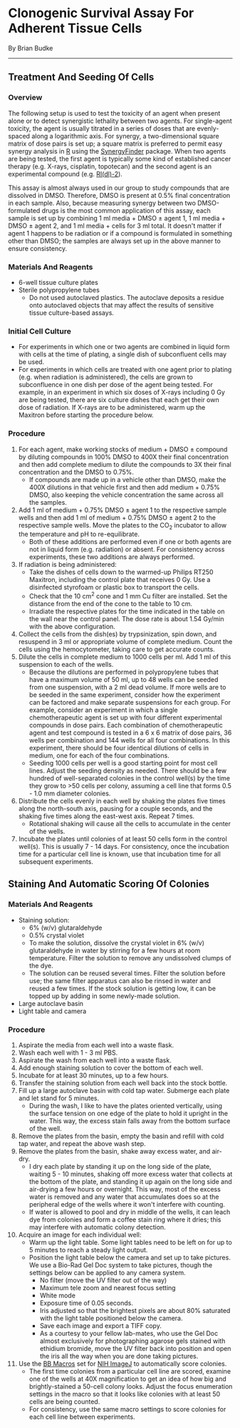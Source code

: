# Clonogenic Survival Assay For Adherent Tissue Cells
By Brian Budke
___
## Treatment And Seeding Of Cells
### Overview
The following setup is used to test the toxicity of an agent when present alone or to detect synergistic lethality between two agents. For single-agent toxicity, the agent is usually titrated in a series of doses that are evenly-spaced along a logarithmic axis. For synergy, a two-dimensional square matrix of dose pairs is set up; a square matrix is preferred to permit easy synergy analysis in [R](https://cran.r-project.org/) using the [SynergyFinder](https://bioconductor.org/packages/release/bioc/html/synergyfinder.html) package. When two agents are being tested, the first agent is typically some kind of established cancer therapy (e.g. X-rays, cisplatin, topotecan) and the second agent is an experimental compound (e.g. [RI(dl)-2](https://www.ncbi.nlm.nih.gov/pubmed/27049177)).

This assay is almost always used in our group to study compounds that are dissolved in DMSO. Therefore, DMSO is present at 0.5% final concentration in each sample. Also, because measuring synergy between two DMSO-formulated drugs is the most common application of this assay, each sample is set up by combining 1 ml media + DMSO ± agent 1, 1 ml media + DMSO ± agent 2, and 1 ml media + cells for 3 ml total. It doesn't matter if agent 1 happens to be radiation or if a compound is formulated in something other than DMSO; the samples are always set up in the above manner to ensure consistency.

### Materials And Reagents
- 6-well tissue culture plates
- Sterile polypropylene tubes
	- Do not used autoclaved plastics. The autoclave deposits a residue onto autoclaved objects that may affect the results of sensitive tissue culture-based assays.

### Initial Cell Culture
- For experiments in which one or two agents are combined in liquid form with cells at the time of plating, a single dish of subconfluent cells may be used.
- For experiments in which cells are treated with one agent prior to plating (e.g. when radiation is administered), the cells are grown to subconfluence in one dish per dose of the agent being tested. For example, in an experiment in which six doses of X-rays including 0 Gy are being tested, there are six culture dishes that each get their own dose of radiation. If X-rays are to be administered, warm up the Maxitron before starting the procedure below.

### Procedure
1. For each agent, make working stocks of medium + DMSO ± compound by diluting compounds in 100% DMSO to 400X their final concentration and then add complete medium to dilute the compounds to 3X their final concentration and the DMSO to 0.75%.
	- If compounds are made up in a vehicle other than DMSO, make the 400X dilutions in that vehicle first and then add medium + 0.75% DMSO, also keeping the vehicle concentration the same across all the samples.
1. Add 1 ml of medium + 0.75% DMSO ± agent 1 to the respective sample wells and then add 1 ml of medium + 0.75% DMSO ± agent 2 to the respective sample wells. Move the plates to the CO<sub>2</sub> incubator to allow the temperature and pH to re-equilibrate.
	- Both of these additions are performed even if one or both agents are not in liquid form (e.g. radiation) or absent. For consistency across experiments, these two additions are always performed.
1. If radiation is being administered:
	- Take the dishes of cells down to the warmed-up Philips RT250 Maxitron, including the control plate that receives 0 Gy. Use a disinfected styrofoam or plastic box to transport the cells.
	- Check that the 10 cm<sup>2</sup> cone and 1 mm Cu filter are installed. Set the distance from the end of the cone to the table to 10 cm.
	- Irradiate the respective plates for the time indicated in the table on the wall near the control panel. The dose rate is about 1.54 Gy/min with the above configuration.
1. Collect the cells from the dish(es) by trypsinization, spin down, and resuspend in 3 ml or appropriate volume of complete medium. Count the cells using the hemocytometer, taking care to get accurate counts.
1. Dilute the cells in complete medium to 1000 cells per ml. Add 1 ml of this suspension to each of the wells.
	- Because the dilutions are performed in polypropylene tubes that have a maximum volume of 50 ml, up to 48 wells can be seeded from one suspension, with a 2 ml dead volume. If more wells are to be seeded in the same experiment, consider how the experiment can be factored and make separate suspensions for each group. For example, consider an experiment in which a single chemotherapeutic agent is set up with four different experimental compounds in dose pairs. Each combination of chemotherapeutic agent and test compound is tested in a 6 x 6 matrix of dose pairs, 36 wells per combination and 144 wells for all four combinations. In this experiment, there should be four identical dilutions of cells in medium, one for each of the four combinations.
	- Seeding 1000 cells per well is a good starting point for most cell lines. Adjust the seeding density as needed. There should be a few hundred of well-separated colonies in the control well(s) by the time they grow to >50 cells per colony, assuming a cell line that forms 0.5 - 1.0 mm diameter colonies.
1. Distribute the cells evenly in each well by shaking the plates five times along the north-south axis, pausing for a couple seconds, and the shaking five times along the east-west axis. Repeat 7 times.
	- Rotational shaking will cause all the cells to accumulate in the center of the wells.
1. Incubate the plates until colonies of at least 50 cells form in the control well(s). This is usually 7 - 14 days. For consistency, once the incubation time for a particular cell line is known, use that incubation time for all subsequent experiments.

## Staining And Automatic Scoring Of Colonies
### Materials And Reagents
- Staining solution:
	- 6% (w/v) glutaraldehyde
	- 0.5% crystal violet
	- To make the solution, dissolve the crystal violet in 6% (w/v) glutaraldehyde in water by stirring for a few hours at room temperature. Filter the solution to remove any undissolved clumps of the dye.
	- The solution can be reused several times. Filter the solution before use; the same filter apparatus can also be rinsed in water and reused a few times. If the stock solution is getting low, it can be topped up by adding in some newly-made solution.
- Large autoclave basin
- Light table and camera

### Procedure
1. Aspirate the media from each well into a waste flask.
1. Wash each well with 1 - 3 ml PBS.
1. Aspirate the wash from each well into a waste flask.
1. Add enough staining solution to cover the bottom of each well.
1. Incubate for at least 30 minutes, up to a few hours.
1. Transfer the staining solution from each well back into the stock bottle.
1. Fill up a large autoclave basin with cold tap water. Submerge each plate and let stand for 5 minutes.
	- During the wash, I like to have the plates oriented vertically, using the surface tension on one edge of the plate to hold it upright in the water. This way, the excess stain falls away from the bottom surface of the well.
1. Remove the plates from the basin, empty the basin and refill with cold tap water, and repeat the above wash step.
1. Remove the plates from the basin, shake away excess water, and air-dry.
	- I dry each plate by standing it up on the long side of the plate, waiting 5 - 10 minutes, shaking off more excess water that collects at the bottom of the plate, and standing it up again on the long side and air-drying a few hours or overnight. This way, most of the excess water is removed and any water that accumulates does so at the peripheral edge of the wells where it won't interfere with counting.
	- If water is allowed to pool and dry in middle of the wells, it can leach dye from colonies and form a coffee stain ring where it dries; this may interfere with automatic colony detection.
1. Acquire an image for each individual well:
	- Warm up the light table. Some light tables need to be left on for up to 5 minutes to reach a steady light output.
	- Position the light table below the camera and set up to take pictures. We use a Bio-Rad Gel Doc system to take pictures, though the settings below can be applied to any camera system.
		- No filter (move the UV filter out of the way)
		- Maximum tele zoom and nearest focus setting
		- White mode
		- Exposure time of 0.05 seconds.
		- Iris adjusted so that the brightest pixels are about 80% saturated with the light table positioned below the camera.
		- Save each image and export a TIFF copy.
		- As a courtesy to your fellow lab-mates, who use the Gel Doc almost exclusively for photographing agarose gels stained with ethidium bromide, move the UV filter back into position and open the iris all the way when you are done taking pictures.
1. Use the [BB Macros](https://github.com/bbudke/BB_macros) set for [NIH ImageJ](https://imagej.nih.gov/ij/) to automatically score colonies.
	- The first time colonies from a particular cell line are scored, examine one of the wells at 40X magnification to get an idea of how big and brightly-stained a 50-cell colony looks. Adjust the focus enumeration settings in the macro so that it looks like colonies with at least 50 cells are being counted.
	- For consistency, use the same macro settings to score colonies for each cell line between experiments.
